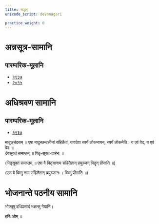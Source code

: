 ```yaml
---
title: श्राद्धम्
unicode_script: devanagari

practice_weight: 0
---
```


<div class="js_include" url="../../../indraH/paravastu-saama/archata-prArchata/"  newLevelForH1="2" includeTitle="true"> </div>  
 
<div class="js_include" url="../../../agniH/paravastu-saama/IDiShva/"  newLevelForH1="2" includeTitle="true"> </div>  
 
<div class="js_include" url="../../../somaH/paravastu-saama/pavamAna/"  newLevelForH1="2" includeTitle="true"> </div>  

<div class="js_include" url="../../../somaH/paravastu-saama/abhi-vAyum-pArtham/"  newLevelForH1="2" includeTitle="true"> </div>  

<div class="js_include" url="../../../somaH/paravastu-saama/abhi-vastrA/"  newLevelForH1="2" includeTitle="true"> </div>  

<div class="js_include" url="../../../somaH/paravastu-saama/abhi-no-arSha/"  newLevelForH1="2" includeTitle="true"> </div>  


# अन्नसूत्र-सामानि

## पारम्परिक-मूलानि
- [१९३७](https://archive.org/stream/sAmaveda-jaiminIya-paravastu-paramparA-docs/sAmaveda-paravastu-1937#page/n140/mode/1up)
- [२०१५](https://docs.google.com/document/d/1aQZ3MvuHYHWW9bD8qpAMCRCbM7saNJ8VIOkLF0wPy-w/edit)


<div class="js_include" url="../../../agniH/paravastu-saama/mUrdhAnam-divaH-Ajyadoham/"  newLevelForH1="2" includeTitle="true"> </div>  

<div class="js_include" url="../../../indraH/paravastu-saama/surUpakRtnam/"  newLevelForH1="2" includeTitle="true"> </div> 

<div class="js_include" url="../../../indraH/paravastu-saama/piba-somam-vairAja-RShabha/"  newLevelForH1="2" includeTitle="true"> </div> 



<div class="js_include" url="../../../indraH/paravastu-saama/svAdor-itthA/"  newLevelForH1="2" includeTitle="true"> </div>  

<div class="js_include" url="../pratIka/atiShangam/"  newLevelForH1="2" includeTitle="true"> </div>  

 
# अधिश्रवण सामानि  
## पारम्परिक-मूलानि
- [१९३७](https://archive.org/stream/sAmaveda-jaiminIya-paravastu-paramparA-docs/sAmaveda-paravastu-1937#page/n144/mode/1up)

<div class="js_include" url="../../../AdityaH/paravastu-saama/vyAhRti-sAmAni/"  newLevelForH1="2" includeTitle="true"> </div>  


<div class="js_include" url="../../../indraH/paravastu-saama/idaM-hi-no-ojasA-ghRtasUktam/"  newLevelForH1="2" includeTitle="true"> </div>  

<div class="js_include" url="../../../indraH/paravastu-saama/idaM-hi-no-ojasA-ghRtashchunidhanam/"  newLevelForH1="2" includeTitle="true"> </div>  

<div class="js_include" url="../../../indraH/paravastu-saama/tvAm-idA-hyo/"  newLevelForH1="2" includeTitle="true"> </div>  

<div class="js_include" url="../../../worlds/paravastu-saama/madhushchunidhanam/"  newLevelForH1="2" includeTitle="true"> </div>  

<div class="js_include" url="../../../indraH/paravastu-saama/purAm-bhindur-yuvA/"  newLevelForH1="2" includeTitle="true"> </div>  

<div class="js_include" url="../../../indraH/paravastu-saama/upa-praxe/"  newLevelForH1="2" includeTitle="true"> </div>  

<div class="js_include" url="../../../somaH/paravastu-saama/pavasva-soma-madhumAn/"  newLevelForH1="2" includeTitle="true"> </div>  

<div class="js_include" url="../../../indraH/paravastu-saama/surUpakRtnam/"  newLevelForH1="2" includeTitle="true"> </div> 

मादुछ्चंदसम् ॥ एषा मादुच्छन्दसीनां संहितैतां, यावदेवा स्वर्गं लोकमायन्, स्वर्गं लोकमेति। य एवं वेद, य एवं वेद ॥  
देवसूक्तं समाप्तम् ॥ पितृ-सूक्त-प्रारंभः  ॥

<div class="js_include" url="../../../agniH/paravastu-saama/yadvA/"  newLevelForH1="2" includeTitle="true"> </div> 

<div class="js_include" url="../../../indraH/paravastu-saama/axann-amImadanta/"  newLevelForH1="2" includeTitle="true"> </div>  

<div class="js_include" url="../../../somaH/paravastu-saama/sampA/"  newLevelForH1="2" includeTitle="true"> </div>  

<div class="js_include" url="../../../somaH/paravastu-saama/akrAnt-samudraH/"  newLevelForH1="2" includeTitle="true"> </div>  

<div class="js_include" url="../../../somaH/paravastu-saama/kanikranti/"  newLevelForH1="2" includeTitle="true"> </div>  

(पितृसूक्तं समाप्तम् ॥ एषा वै पितृयानाम संहितैतान् प्रयुञ्जन् पितॄन् प्रीणाति ॥)

<div class="js_include" url="../../../viShNuH/paravastu-saama/idaM-viShNur-ekarcham/"  newLevelForH1="2" includeTitle="true"> </div>

<div class="js_include" url="../../../agniH/paravastu-saama/pRxasya-vRShNo/"  newLevelForH1="2" includeTitle="true"> </div>

<div class="js_include" url="../../../somaH/paravastu-saama/pra-kAvyam/"  newLevelForH1="2" includeTitle="true"> </div>

<div class="js_include" url="../../../viShNuH/paravastu-saama/sahasra-shIrShA/"  newLevelForH1="2" includeTitle="true"> </div>

<div class="js_include" url="../../../indraH/paravastu-saama/vAmadevyam-asmin/"  newLevelForH1="2" includeTitle="true"> </div>

(एषा वै विष्णु नाम संहितैतान् प्रयुञ्जानः । विष्णुं प्रीणाति ॥)

<div class="js_include" url="../../../indraH/paravastu-saama/yad-varcho-hiraNyasya/"  newLevelForH1="2" includeTitle="true"> </div>  

<div class="js_include" url="../../../agniH/paravastu-saama/imaM-stomam/"  newLevelForH1="2" includeTitle="true"> </div>  

# भोजनान्ते पठनीय सामानि  

भोक्तृषु दधिप्रसादं भक्षत्सु गेयानि।  

<div class="js_include" url="../../../indraH/paravastu-saama/yad-varcho-hiraNyasya-pradhe/"  newLevelForH1="2" includeTitle="true"> </div>  

<div class="js_include" url="../../../misc-devas/paravastu-saama/setUMs-tara/"  newLevelForH1="2" includeTitle="true"> </div> 

हरिः ओम् ॥
 

